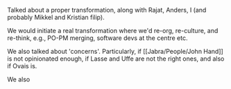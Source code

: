Talked about a proper transformation, along with Rajat, Anders, I (and probably Mikkel and Kristian filip).

We would initiate a real transformation where we'd re-org, re-culture, and re-think, e.g., PO-PM merging, software devs at the centre etc.

We also talked about 'concerns'. Particularly, if [[Jabra/People/John Hand]] is not opinionated enough, if Lasse and Uffe are not the right ones, and also if Ovais is.

We also 